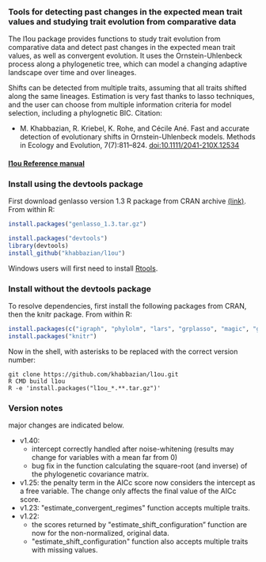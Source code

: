
### Tools for detecting past changes in the expected mean trait values and studying trait evolution from comparative data

The l1ou package provides functions to study trait evolution from comparative data and detect past changes in the expected mean trait values, as well as convergent evolution. It uses the Ornstein-Uhlenbeck process along a phylogenetic tree, which can model a changing adaptive landscape over time and over lineages. 
<!--Detection of evolutionary shifts in trait evolution from extant taxa is motivated by the study of convergent evolution, or to correlate shifts in traits with habitat changes or with changes in other phenotypes.-->
Shifts can be detected from multiple traits, assuming that all traits shifted along the same lineages. Estimation is very fast thanks to lasso techniques, and the user can choose from multiple information criteria for model selection, including a phylognetic BIC. 
Citation: 

- M. Khabbazian, R. Kriebel, K. Rohe, and C&eacute;cile An&eacute;.
Fast and accurate detection of evolutionary shifts in Ornstein-Uhlenbeck models.
Methods in Ecology and Evolution, 7(7):811–824.
[doi:10.1111/2041-210X.12534](http://dx.doi.org/10.1111/2041-210X.12534)

#### [l1ou Reference manual](https://github.com/khabbazian/l1ou/blob/master/l1ou.pdf)

### Install using the devtools package

First download genlasso version 1.3 R package from CRAN archive [(link)](https://cran.r-project.org/src/contrib/Archive/genlasso/genlasso_1.3.tar.gz). 
From within R:
```r
install.packages("genlasso_1.3.tar.gz")
```

```r
install.packages("devtools")
library(devtools)
install_github("khabbazian/l1ou")
```
Windows users will first need to install [Rtools](https://cran.r-project.org/bin/windows/Rtools/).

### Install without the devtools package

To resolve dependencies, first install the following packages from CRAN, then the knitr package.
From within R:
```r
install.packages(c("igraph", "phylolm", "lars", "grplasso", "magic", "genlasso", "Rcpp"))
install.packages("knitr")
```
Now in the shell, with asterisks to be replaced with the correct version number:
```shell
git clone https://github.com/khabbazian/l1ou.git 
R CMD build l1ou 
R -e 'install.packages("l1ou_*.**.tar.gz")'
```

### Version notes 

major changes are indicated below.

- v1.40:
  * intercept correctly handled after noise-whitening
  (results may change for variables with a mean far from 0)
  * bug fix in the function calculating the square-root (and inverse) of the
  phylogenetic covariance matrix.
- v1.25: the penalty term in the AICc score now considers the intercept as a free variable.
  The change only affects the final value of the AICc score.
- v1.23: "estimate\_convergent\_regimes" function accepts multiple traits. 
- v1.22: 
	* the scores returned by "estimate\_shift\_configuration” function are now for the non-normalized, original data.
	* "estimate\_shift\_configuration" function also accepts multiple traits with missing values. 

